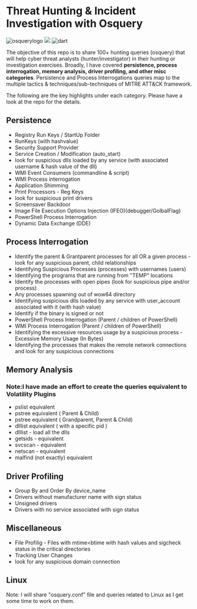 # Threat Hunting & Incident Investigation with Osquery

![osquerylogo](https://github.com/Kirtar22/ThreatHunting_with_Osquery/blob/main/osquery.png) ![](https://github.com/Kirtar22/ThreatHunting_with_Osquery/blob/main/wp.png)     ![dart](https://github.com/Kirtar22/ThreatHunting_with_Osquery/blob/main/OIP.bmp)

The objective of this repo is to share 100+ hunting queries (osquery) that will help cyber threat analysts (hunter/investigator) in their hunting or investigation exercises. 
Broadly, I have covered **persistence, process interrogation, memory analysis, driver profiling, and other misc categories**. Persistence and Process Interrogations queries map to the multiple tactics & techniques/sub-techniques of MITRE ATT&CK framework. 

The following are the key highlights under each category. Please have a look at the repo for the details. 

## Persistence

- Registry Run Keys / StartUp Folder
- RunKeys (with hashvalue)
- Security Support Provider
- Service Creation / Modification (auto_start)
- look for suspicious dlls loaded by any service (with associated username & hash value of the dll) 
- WMI Event Consumers (commandline & script) 
- WMI Process interrogation
- Application Shimming
- Print Processors - Reg Keys
- look for suspicious print drivers
- Screensaver Backdoor
- Image File Execution Options Injection (IFEO)(debugger/GolbalFlag)
- PowerShell Process Interrogation
- Dynamic Data Exchange (DDE) 

## Process Interrogation

- Identify the parent & Grantparent processes for all OR a given process - look for any suspicious parent, child relationships 
- Identifying Suspicious Processes (processes) with usernames (users)
- Identifying the programs that are running from "TEMP" locations
- Identify the processes with open pipes (look for suspicious pipe and/or process) 
- Any processes spawning out of wow64 directory
- Identifying suspicious dlls loaded by any service with user_account associated with it (with hash value) 
- Identify if the binary is signed or not 
- PowerShell Process Interrogation (Parent / children of PowerShell) 
- WMI Process Interrogation (Parent / children of PowerShell)
- Identifying the excessive resources usage by a suspicious process - Excessive Memory Usage (In Bytes)
- Identifying the processes that makes the remote network connections and look for any suspicious connections

## Memory Analysis 

### Note:I have made an effort to create the queries equivalent to Volatility Plugins 

- pslist equivalent 
- pstree equivalent ( Parent & Child) 
- pstree equivalent ( Grandparent, Parent & Child) 
- dlllist equivalent ( with a specific pid ) 
- dlllist - load all the dlls
- getsids - equivalent 
- svcscan - equivalent 
- netscan - equivalent 
- malfind (not exactly) equivalent 

## Driver Profiling 

- Group By and Order By device_name
- Drivers without manufacturer name with sign status
- Unsigned drivers
- Drivers with no service associated with sign status

## Miscellaneous

- File Profilig - Files with mtime<btime with hash values and sigcheck status in the critical directories
- Tracking User Changes
- look for any suspicious domain connection

## Linux 

Note: I will share "osquery.conf" file and queries related to Linux as I get some time to work on them. 
